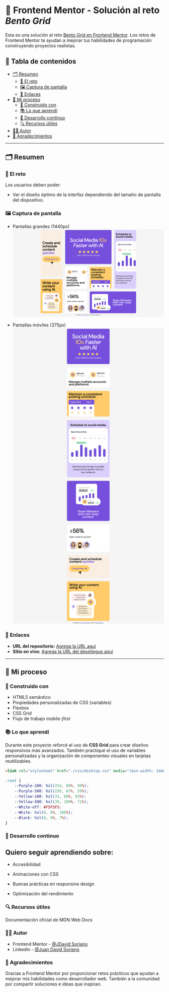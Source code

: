 # 🧩 Frontend Mentor - Solución al reto *Bento Grid*

Esta es una solución al reto [Bento Grid en Frontend Mentor](https://www.frontendmentor.io/challenges/bento-grid-RMydElrlOj). Los retos de Frontend Mentor te ayudan a mejorar tus habilidades de programación construyendo proyectos realistas.

## 📑 Tabla de contenidos

- [🗂 Resumen](#-resumen)
  - [📌 El reto](#-el-reto)
  - [🖼️ Captura de pantalla](#️-captura-de-pantalla)
  - [🔗 Enlaces](#-enlaces)
- [🚀 Mi proceso](#-mi-proceso)
  - [🧱 Construido con](#-construido-con)
  - [📚 Lo que aprendí](#-lo-que-aprendí)
  - [🧠 Desarrollo continuo](#-desarrollo-continuo)
  - [🔍 Recursos útiles](#-recursos-útiles)
- [👨‍💻 Autor](#-autor)
- [🙏 Agradecimientos](#-agradecimientos)

---

## 🗂 Resumen

### 📌 El reto

Los usuarios deben poder:

- Ver el diseño óptimo de la interfaz dependiendo del tamaño de pantalla del dispositivo.

### 🖼️ Captura de pantalla

- Pantallas grandes (1440px)  
  ![](./design/Solution-Laptop.png)

- Pantallas móviles (375px)  
  ![](./design/Solution-Mobile.png)

### 🔗 Enlaces

- **URL del repositorio:** [Agrega la URL aquí](https://github.com/David-Soriano/bento-grid)
- **Sitio en vivo:** [Agrega la URL del despliegue aquí](https://tusitio.com)

---

## 🚀 Mi proceso

### 🧱 Construido con

- HTML5 semántico
- Propiedades personalizadas de CSS (variables)
- Flexbox
- CSS Grid
- Flujo de trabajo *mobile-first*

### 📚 Lo que aprendí

Durante este proyecto reforcé el uso de **CSS Grid** para crear diseños responsivos más avanzados. También practiqué el uso de variables personalizadas y la organización de componentes visuales en tarjetas reutilizables.
```html
<link rel="stylesheet" href="./css/desktop.css" media="(min-width: 1440px)">
```
```css
:root {
    --Purple-100: hsl(254, 88%, 90%);
    --Purple-500: hsl(256, 67%, 59%);
    --Yellow-100: hsl(31, 66%, 93%);
    --Yellow-500: hsl(39, 100%, 71%);
    --White-off: #F5F5F5;
    --White: hsl(0, 0%, 100%);
    --Black: hsl(0, 0%, 7%);
}
```
### 🧠 Desarrollo continuo
## Quiero seguir aprendiendo sobre:

- Accesibilidad

- Animaciones con CSS

- Buenas prácticas en responsive design

- Optimización del rendimiento

### 🔍 Recursos útiles

Documentación oficial de MDN Web Docs

### 👨‍💻 Autor
- Frontend Mentor - [@JDavid Soriano](https://www.frontendmentor.io/profile/David-Soriano)
- Linkedin - [@Juan David Soriano](https://www.linkedin.com/in/david-soriano-soft/)

### 🙏 Agradecimientos
Gracias a Frontend Mentor por proporcionar retos prácticos que ayudan a mejorar mis habilidades como desarrollador web. También a la comunidad por compartir soluciones e ideas que inspiran.
